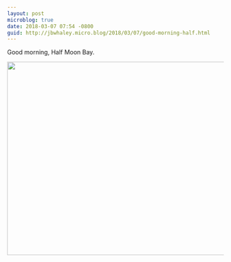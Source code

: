 ```yaml
---
layout: post
microblog: true
date: 2018-03-07 07:54 -0800
guid: http://jbwhaley.micro.blog/2018/03/07/good-morning-half.html
---
```

Good morning, Half Moon Bay.

<img src="http://www.jarrodwhaley.com/uploads/2018/0e6893e0c5.jpg" width="600" height="450" />
